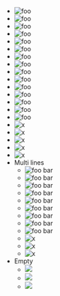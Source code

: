 
- ![
    foo
    ]
- ![
      foo 
    ]
- ![
    foo
    ]
- ![
    foo
    ]
- ![
    foo
    ]
- ![
    foo
    ][]
- ![
      foo 
    ][]
- ![
    foo
    ][]
- ![
    foo
    ][]
- ![
    foo
    ][]
- ![
    foo
    ][
         x
         ]
- ![
      foo 
    ][
           x
           ]
- ![
    foo
    ][
      x
      ]
- ![
    foo
    ][
      x
      ]
- ![
    foo
    ][
         x
         ]
- ![
    x
    ][
       foo
       ]
- ![
    x
    ][
         foo 
       ]
- ![
    x
    ][
    foo
    ]
- ![
    x
    ][
       foo
    ]
- ![
    x
    ][
    foo
       ]
- Multi lines
  - ![
      foo
      bar
      ]
  - ![
        foo
      bar 
      ]
  - ![
      foo
      bar
    ]
  - ![
      foo
      bar
      ][]
  - ![
        foo
      bar 
      ][]
  - ![
      foo
      bar
    ][]
  - ![
      foo
      bar
      ][
           x
           ]
  - ![
        foo
      bar 
      ][
            x
            ]
  - ![
      foo
      bar
    ][
      x
      ]
  - ![
      x
      ][
         foo
      bar
         ]
  - ![
      x
      ][
           foo
      bar 
         ]
  - ![
      x
      ][
      foo
      bar
    ]
- Empty
  - ![
      ][
        x
        ]
  - ![
        ][
         x
         ]
  - ![
      ][
        x
        ]

[
 x
 ]: /url
[
 foo
 ]: /url
[
 foo bar
 ]: /url
